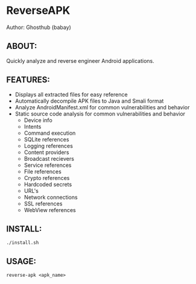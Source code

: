 # ReverseAPK
Author: Ghosthub (babay)

## ABOUT:
Quickly analyze and reverse engineer Android applications. 

## FEATURES:
- Displays all extracted files for easy reference
- Automatically decompile APK files to Java and Smali format
- Analyze AndroidManifest.xml for common vulnerabilities and behavior
- Static source code analysis for common vulnerabilities and behavior
    * Device info
    * Intents
    * Command execution
    * SQLite references
    * Logging references
    * Content providers
    * Broadcast recievers
    * Service references
    * File references
    * Crypto references
    * Hardcoded secrets
    * URL's
	* Network connections 
    * SSL references
    * WebView references

## INSTALL:
```
./install.sh
```

## USAGE:
```
reverse-apk <apk_name>
```